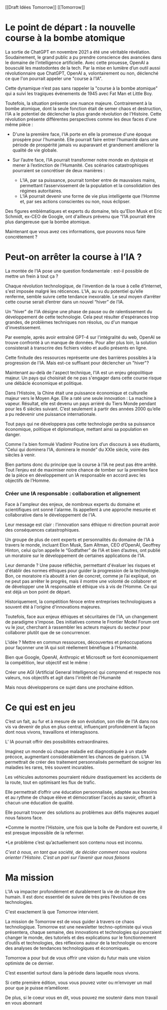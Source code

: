 [[Draft Idées Tomorrow]]
[[Tomorrow]]

# Le point de départ : la nouvelle course à la bombe atomique

La sortie de ChatGPT en novembre 2021 a été une véritable révélation. Soudainement, le grand public a pu prendre conscience des avancées dans le domaine de l’intelligence artificielle. Avec cette prouesse, OpenAI a bousculé les mastodontes de la tech. Par la mise en lumière d’un outil aussi révolutionnaire que ChatGPT, OpenAI a, volontairement ou non, déclenché ce que l'on pourrait appeler une "course à l’IA".

Cette dynamique n’est pas sans rappeler la "course à la bombe atomique" qui a suivi les tragiques événements de 1945 avec Fat Man et Little Boy.

Toutefois, la situation présente une nuance majeure. Contrairement à la bombe atomique, dont la seule fonction était de semer chaos et destruction, l’IA a le potentiel de déclencher la plus grande révolution de l'Histoire. Cette révolution présente différentes perspectives comme les deux faces d'une même pièce :

- D'une la première face, l'IA porte en elle la promesse d'une époque prospère pour l'humanité. Elle pourrait faire entrer l’humanité dans une période de prospérité jamais vu auparavant et grandement améliorer la qualité de vie globale.

- Sur l’autre face, l’IA pourrait transformer notre monde en dystopie et mener à l’extinction de l’Humanité. Ces scénarios catastrophiques pourraient se concrétiser de deux manières :
	-  L’IA, par sa puissance, pourrait tomber entre de mauvaises mains, permettant l’asservissement de la population et la consolidation des régimes autoritaires.
	- L’IA pourrait devenir une forme de vie plus intelligente que l’Homme et, par ses actions conscientes ou non, nous éclipser.

Des figures emblématiques et experts du domaine, tels qu'Elon Musk et Eric Schmidt, ex-CEO de Google, ont d'ailleurs prévenu que “l’IA pourrait être plus dangereuse que la bombe atomique.

Maintenant que vous avez ces informations, que pouvons nous faire concrètement ?

# Peut-on arrêter la course à l’IA ?

La montée de l'IA pose une question fondamentale : est-il possible de mettre un frein à tout ça ? 
 
Chaque révolution technologique, de l'invention de la roue à celle d'Internet, s'est imposée malgré les réticences. L'IA, au vu du potentiel qu’elle renferme, semble suivre cette tendance inexorable. Le seul moyen d’arrêter cette course serait d’entrer dans un nouvel “hiver” de l’IA.

Un "hiver" de l'IA désigne une phase de pause ou de ralentissement du développement de cette technologie. Cela peut résulter d'espérances trop grandes, de problèmes techniques non résolus, ou d'un manque d'investissement. 

Par exemple, après avoir entraîné GPT-4 sur l'intégralité du web, OpenAI se trouve confronté à un manque de données. Pour aller plus loin, la solution consisterait à transcrire des fichiers vidéo et audio présents en ligne. 

Cette finitude des ressources représente une des barrières possibles à la progression de l'IA. Mais est-ce suffisant pour déclencher un "hiver"?

Maintenant au-delà de l'aspect technique, l'IA est un enjeu géopolitique majeur. Un pays qui choisirait de ne pas s'engager dans cette course risque une débâcle économique et politique. 

Dans l’Histoire, la Chine était une puissance économique et culturelle majeur vers le Moyen Age. Elle a raté une seule innovation : La machine à vapeur. Résultat, elle est devenu un pays arriéré du Tiers Monde pendant pour les 6 siècles suivant. C’est seulement à partir des années 2000 qu’elle a pu redevenir une puissance internationale. 

Tout pays qui ne développera pas cette technologie perdra sa puissance économique, politique et diplomatique, mettant ainsi sa population en danger.

Comme l'a bien formulé Vladimir Poutine lors d’un discours à ses étudiants, 
“Celui qui dominera l’IA, dominera le monde” du XXIe siècle, voire des siècles à venir.

Bien partons donc du principe que la course à l’IA ne peut pas être arrêté. Tout l’enjeu est de maximiser notre chance de tomber sur la première face de la pièce en développement un IA responsable en accord avec les objectifs de l’Homme.

### Créer une IA responsable : collaboration et alignement

Face à l'ampleur des enjeux, de nombreux experts du domaine et scientifiques ont sonné l'alarme.  Ils appellent à une approche mesurée et collaborative dans le développement de l'IA. 

Leur message est clair : l'innovation sans éthique ni direction pourrait avoir des conséquences catastrophiques.

Un groupe de plus de cent experts et personnalités du domaine de l’IA à travers le monde, incluant Elon Musk, Sam Altman, CEO d’OpenAI, Geoffrey Hinton, celui qu’on appelle le “Godfather” de l’IA et bien d’autres, ont publié un moratoire sur le développement de certaines applications de l'IA. 

Leur demande ? Une pause réfléchie, permettant d'évaluer les risques et d'établir des normes éthiques pour guider la progression de la technologie. Bon, ce moratoire n’a aboutit à rien de concret, comme je l’ai expliqué, on ne peut pas arrêter le progrès, mais il montre une volonté de collaborer et de développer une IA responsable et éthique vis à vis de l’Homme. Ce qui est déjà un bon point de départ. 

Historiquement, la compétition féroce entre entreprises technologiques a souvent été à l'origine d'innovations majeures. 

Toutefois, face aux enjeux éthiques et sécuritaires de l'IA, un changement de paradigme s'impose. Des initiatives comme le Frontier Model Forum ont vu le jour, cherchant à rassembler les acteurs majeurs du secteur pour collaborer plutôt que de se concurrencer. 

L'idée ? Mettre en commun ressources, découvertes et préoccupations pour façonner une IA qui soit réellement bénéfique à l’Humanité.

Bien que Google, OpenAI, Anthropic et Microsoft se font économiquement la compétition, leur objectif est le même :

Créer une AGI (Artificial General Intelligence) qui comprend et respecte nos valeurs, nos objectifs et agit dans l'intérêt de l'Humanité

Mais nous développerons ce sujet dans une prochaine édition.
# Ce qui est en jeu
 
C’est un fait, au fur et à mesure de son évolution, son rôle de l’IA dans nos vis va devenir de plus en plus central, influençant profondément la façon dont nous vivons, travaillons et interagissons. 

L’ IA pourrait offrir des possibilités extraordinaires. 

Imaginez un monde où chaque maladie est diagnostiquée à un stade précoce, augmentant considérablement les chances de guérison. L’IA permettrait de créer des traitement personnalisés permettant de soigner les maladies les rares, très souvent incurables. 

Les véhicules autonomes pourraient réduire drastiquement les accidents de la route, tout en optimisant les flux de trafic. 

Elle permettrait d’offrir une éducation personnalisée, adaptée aux besoins et au rythme de chaque élève et démocratiser l'accès au savoir, offrant à chacun une éducation de qualité.

Elle pourrait trouver des solutions au problèmes aux défis majeures auquel nous faisons face.

*Comme le montre l'Histoire, une fois que la boîte de Pandore est ouverte, il est presque impossible de la refermer. 

*Le problème c’est qu’actuellement son contenu nous est inconnu. 

*C'est à nous, en tant que société, de décider comment nous voulons orienter l’Histoire*. *C’est un pari sur l’avenir que nous faisons*

# Ma mission

L’IA va impacter profondément et durablement la vie de chaque être humain. Il est donc essentiel de suivre de très près l’évolution de ces technologies.

C'est exactement là que *Tomorrow* intervient. 

La mission de Tomorrow est de vous guider à travers ce chaos technologique. Tomorrow est une newsletter techno-optimiste qui vous présentera, chaque semaine, des innovations et technologies qui pourraient changer le monde, des tutoriels et des explications sur le fonctionnement d’outils et technologies, des réflexions autour de la technologie ou encore des analyses de tendances technologiques et économiques. 

Tomorrow a pour but de vous offrir une vision du futur mais une vision optimiste de ce dernier. 

C’est essentiel surtout dans la période dans laquelle nous vivons. 

Si cette première édition, vous vous pouvez voter ou m’envoyer un mail pour que je puisse m’améliorer.

De plus, si le coeur vous en dit, vous pouvez me soutenir dans mon travail en vous abonnant





